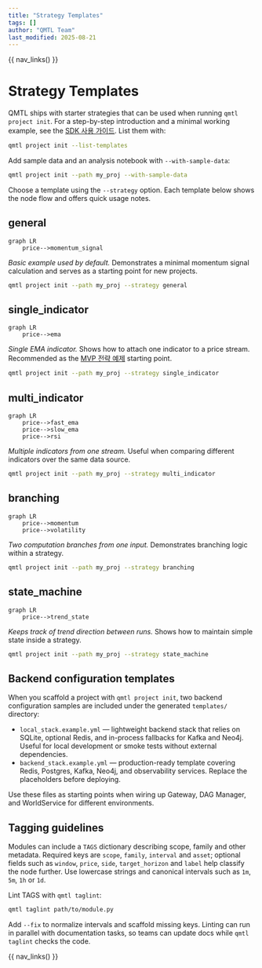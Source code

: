```yaml
---
title: "Strategy Templates"
tags: []
author: "QMTL Team"
last_modified: 2025-08-21
---
```


{{ nav_links() }}

<!-- markdownlint-disable MD013 MD025 MD012 -->

# Strategy Templates

QMTL ships with starter strategies that can be used when running `qmtl project init`.
For a step-by-step introduction and a minimal working example, see the
[SDK 사용 가이드](../guides/sdk_tutorial.md).
List them with:

```bash
qmtl project init --list-templates
```

Add sample data and an analysis notebook with `--with-sample-data`:

```bash
qmtl project init --path my_proj --with-sample-data
```

Choose a template using the `--strategy` option. Each template below shows the
node flow and offers quick usage notes.

## general

```mermaid
graph LR
    price-->momentum_signal
```

*Basic example used by default.* Demonstrates a minimal momentum signal
calculation and serves as a starting point for new projects.

```bash
qmtl project init --path my_proj --strategy general
```

## single_indicator

```mermaid
graph LR
    price-->ema
```

*Single EMA indicator.* Shows how to attach one indicator to a price stream.
Recommended as the [MVP 전략 예제](../guides/sdk_tutorial.md) starting point.

```bash
qmtl project init --path my_proj --strategy single_indicator
```

## multi_indicator

```mermaid
graph LR
    price-->fast_ema
    price-->slow_ema
    price-->rsi
```

*Multiple indicators from one stream.* Useful when comparing different
indicators over the same data source.

```bash
qmtl project init --path my_proj --strategy multi_indicator
```

## branching

```mermaid
graph LR
    price-->momentum
    price-->volatility
```

*Two computation branches from one input.* Demonstrates branching logic within a
strategy.

```bash
qmtl project init --path my_proj --strategy branching
```

## state_machine

```mermaid
graph LR
    price-->trend_state
```

*Keeps track of trend direction between runs.* Shows how to maintain simple
state inside a strategy.

```bash
qmtl project init --path my_proj --strategy state_machine
```

## Backend configuration templates

When you scaffold a project with `qmtl project init`, two backend configuration samples
are included under the generated `templates/` directory:

* `local_stack.example.yml` &mdash; lightweight backend stack that relies on
  SQLite, optional Redis, and in-process fallbacks for Kafka and Neo4j. Useful
  for local development or smoke tests without external dependencies.
* `backend_stack.example.yml` &mdash; production-ready template covering Redis,
  Postgres, Kafka, Neo4j, and observability services. Replace the placeholders
  before deploying.

Use these files as starting points when wiring up Gateway, DAG Manager, and
WorldService for different environments.

## Tagging guidelines

Modules can include a `TAGS` dictionary describing scope, family and other
metadata. Required keys are `scope`, `family`, `interval` and `asset`; optional
fields such as `window`, `price`, `side`, `target_horizon` and `label` help
classify the node further. Use lowercase strings and canonical intervals such as
`1m`, `5m`, `1h` or `1d`.

Lint TAGS with `qmtl taglint`:

```bash
qmtl taglint path/to/module.py
```

Add `--fix` to normalize intervals and scaffold missing keys. Linting can run in
parallel with documentation tasks, so teams can update docs while `qmtl taglint`
checks the code.

{{ nav_links() }}

